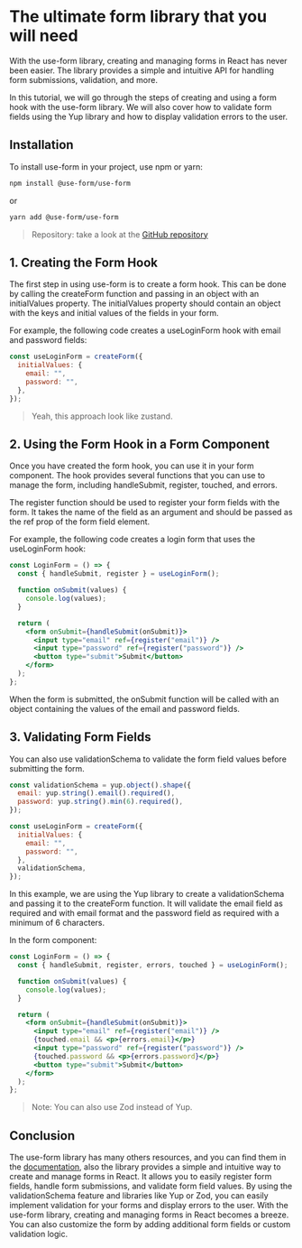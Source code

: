 # The ultimate form library that you will need

With the use-form library, creating and managing forms in React has never been easier. The library provides a simple and intuitive API for handling form submissions, validation, and more.

In this tutorial, we will go through the steps of creating and using a form hook with the use-form library. We will also cover how to validate form fields using the Yup library and how to display validation errors to the user.

## Installation

To install use-form in your project, use npm or yarn:

```bash
npm install @use-form/use-form
```

or

```bash
yarn add @use-form/use-form
```

> Repository: take a look at the [GitHub repository](https://github.com/Jucian0/useform)

## 1. Creating the Form Hook

The first step in using use-form is to create a form hook. This can be done by calling the createForm function and passing in an object with an initialValues property. The initialValues property should contain an object with the keys and initial values of the fields in your form.

For example, the following code creates a useLoginForm hook with email and password fields:

```jsx
const useLoginForm = createForm({
  initialValues: {
    email: "",
    password: "",
  },
});
```

> Yeah, this approach look like zustand.

## 2. Using the Form Hook in a Form Component

Once you have created the form hook, you can use it in your form component. The hook provides several functions that you can use to manage the form, including handleSubmit, register, touched, and errors.

The register function should be used to register your form fields with the form. It takes the name of the field as an argument and should be passed as the ref prop of the form field element.

For example, the following code creates a login form that uses the useLoginForm hook:

```jsx
const LoginForm = () => {
  const { handleSubmit, register } = useLoginForm();

  function onSubmit(values) {
    console.log(values);
  }

  return (
    <form onSubmit={handleSubmit(onSubmit)}>
      <input type="email" ref={register("email")} />
      <input type="password" ref={register("password")} />
      <button type="submit">Submit</button>
    </form>
  );
};
```

When the form is submitted, the onSubmit function will be called with an object containing the values of the email and password fields.

## 3. Validating Form Fields

You can also use validationSchema to validate the form field values before submitting the form.

```jsx
const validationSchema = yup.object().shape({
  email: yup.string().email().required(),
  password: yup.string().min(6).required(),
});

const useLoginForm = createForm({
  initialValues: {
    email: "",
    password: "",
  },
  validationSchema,
});
```

In this example, we are using the Yup library to create a validationSchema and passing it to the createForm function. It will validate the email field as required and with email format and the password field as required with a minimum of 6 characters.

In the form component:

```jsx
const LoginForm = () => {
  const { handleSubmit, register, errors, touched } = useLoginForm();

  function onSubmit(values) {
    console.log(values);
  }

  return (
    <form onSubmit={handleSubmit(onSubmit)}>
      <input type="email" ref={register("email")} />
      {touched.email && <p>{errors.email}</p>}
      <input type="password" ref={register("password")} />
      {touched.password && <p>{errors.password}</p>}
      <button type="submit">Submit</button>
    </form>
  );
};
```

> Note: You can also use Zod instead of Yup.

## Conclusion

The use-form library has many others resources, and you can find them in the [documentation](https://www.useform.org/), also the library provides a simple and intuitive way to create and manage forms in React. It allows you to easily register form fields, handle form submissions, and validate form field values. By using the validationSchema feature and libraries like Yup or Zod, you can easily implement validation for your forms and display errors to the user. With the use-form library, creating and managing forms in React becomes a breeze. You can also customize the form by adding additional form fields or custom validation logic.
